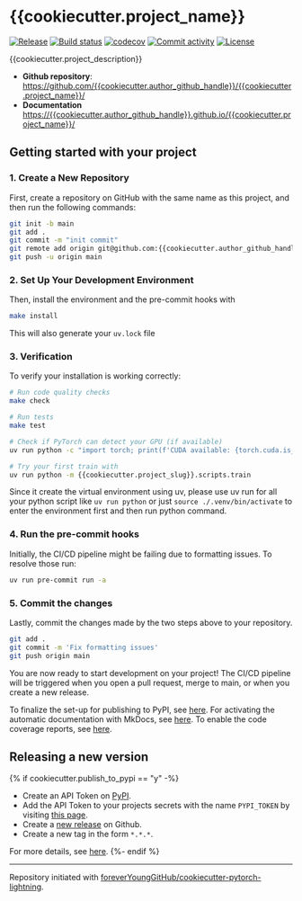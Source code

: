 # {{cookiecutter.project_name}}

[![Release](https://img.shields.io/github/v/release/{{cookiecutter.author_github_handle}}/{{cookiecutter.project_name}})](https://img.shields.io/github/v/release/{{cookiecutter.author_github_handle}}/{{cookiecutter.project_name}})
[![Build status](https://img.shields.io/github/actions/workflow/status/{{cookiecutter.author_github_handle}}/{{cookiecutter.project_name}}/main.yml?branch=main)](https://github.com/{{cookiecutter.author_github_handle}}/{{cookiecutter.project_name}}/actions/workflows/main.yml?query=branch%3Amain)
[![codecov](https://codecov.io/gh/{{cookiecutter.author_github_handle}}/{{cookiecutter.project_name}}/branch/main/graph/badge.svg)](https://codecov.io/gh/{{cookiecutter.author_github_handle}}/{{cookiecutter.project_name}})
[![Commit activity](https://img.shields.io/github/commit-activity/m/{{cookiecutter.author_github_handle}}/{{cookiecutter.project_name}})](https://img.shields.io/github/commit-activity/m/{{cookiecutter.author_github_handle}}/{{cookiecutter.project_name}})
[![License](https://img.shields.io/github/license/{{cookiecutter.author_github_handle}}/{{cookiecutter.project_name}})](https://img.shields.io/github/license/{{cookiecutter.author_github_handle}}/{{cookiecutter.project_name}})

{{cookiecutter.project_description}}

- **Github repository**: <https://github.com/{{cookiecutter.author_github_handle}}/{{cookiecutter.project_name}}/>
- **Documentation** <https://{{cookiecutter.author_github_handle}}.github.io/{{cookiecutter.project_name}}/>

## Getting started with your project

### 1. Create a New Repository

First, create a repository on GitHub with the same name as this project, and then run the following commands:

```bash
git init -b main
git add .
git commit -m "init commit"
git remote add origin git@github.com:{{cookiecutter.author_github_handle}}/{{cookiecutter.project_name}}.git
git push -u origin main
```

### 2. Set Up Your Development Environment

Then, install the environment and the pre-commit hooks with

```bash
make install
```

This will also generate your `uv.lock` file

### 3. Verification

To verify your installation is working correctly:

```bash
# Run code quality checks
make check

# Run tests
make test

# Check if PyTorch can detect your GPU (if available)
uv run python -c "import torch; print(f'CUDA available: {torch.cuda.is_available()}')"

# Try your first train with
uv run python -m {{cookiecutter.project_slug}}.scripts.train
```

Since it create the virtual environment using uv, please use uv run for all your python script like `uv run python` or just `source ./.venv/bin/activate` to enter the environment first and then run python command. 

### 4. Run the pre-commit hooks

Initially, the CI/CD pipeline might be failing due to formatting issues. To resolve those run:

```bash
uv run pre-commit run -a
```

### 5. Commit the changes

Lastly, commit the changes made by the two steps above to your repository.

```bash
git add .
git commit -m 'Fix formatting issues'
git push origin main
```

You are now ready to start development on your project!
The CI/CD pipeline will be triggered when you open a pull request, merge to main, or when you create a new release.

To finalize the set-up for publishing to PyPI, see [here](https://foreveryounggithub.github.io/cookiecutter-pytorch-lightning/features/publishing/#set-up-for-pypi).
For activating the automatic documentation with MkDocs, see [here](https://foreveryounggithub.github.io/cookiecutter-pytorch-lightning/features/mkdocs/#enabling-the-documentation-on-github).
To enable the code coverage reports, see [here](https://foreveryounggithub.github.io/cookiecutter-pytorch-lightning/features/codecov/).

## Releasing a new version

{% if cookiecutter.publish_to_pypi == "y" -%}

- Create an API Token on [PyPI](https://pypi.org/).
- Add the API Token to your projects secrets with the name `PYPI_TOKEN` by visiting [this page](https://github.com/{{cookiecutter.author_github_handle}}/{{cookiecutter.project_name}}/settings/secrets/actions/new).
- Create a [new release](https://github.com/{{cookiecutter.author_github_handle}}/{{cookiecutter.project_name}}/releases/new) on Github.
- Create a new tag in the form `*.*.*`.

For more details, see [here](https://foreveryounggithub.github.io/cookiecutter-pytorch-lightning/features/cicd/#how-to-trigger-a-release).
{%- endif %}

---

Repository initiated with [foreverYoungGitHub/cookiecutter-pytorch-lightning](https://github.com/foreverYoungGitHub/cookiecutter-pytorch-lightning).
